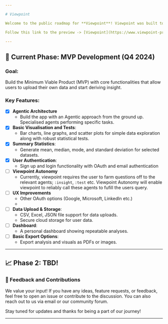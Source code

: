 ```yaml
---

# Viewpoint

Welcome to the public roadmap for **Viewpoint**! Viewpoint was built to empower users to analyse, explore, and derive actionable insights from their data. Below is the high-level roadmap, outlining our vision and the features we plan to roll out in upcoming phases. We value user feedback, so feel free to share your thoughts or feature requests!

Follow this link to the preview -> [Viewpoint](https://www.viewpoint-preview.predixus.com)

---
```


## 🚀 Current Phase: **MVP Development** (Q4 2024)

### Goal:
Build the Minimum Viable Product (MVP) with core functionalities that allow users to upload their own data and start deriving insight.

### Key Features:
- [x] **Agentic Architecture**
  - Build the app with an Agentic approach from the ground up. Specialised agents performing specific tasks.
- [x] **Basic Visualisation and Tests**: 
  - Bar charts, line graphs, and scatter plots for simple data exploration along with robust statistical tests.
- [x] **Summary Statistics**:
  - Generate mean, median, mode, and standard deviation for selected datasets.
- [x] **User Authentication**:
  - Sign up and login functionality with OAuth and email authentication
- [ ] **Viewpoint Autonomy**
  - Currently, viewpoint requires the user to farm questions off to the relevant agents; `:insight`, `:test` etc. Viewpoint Autonomy will enable viewpoint to reliably call these agents to fufill the users query.
- [ ] **UX Improvements**
  - Other OAuth options (Google, Microsoft, LinkedIn etc.)
  - 
- [ ] **Data Upload & Storage**: 
  - CSV, Excel, JSON file support for data uploads.
  - Secure cloud storage for user data.
- [ ] **Dashboard**: 
  - A personal dashboard showing repeatable analyses.
- [ ] **Basic Export Options**:
  - Export analysis and visuals as PDFs or images.

---

## 📈 Phase 2: TBD!

### 💬 Feedback and Contributions

We value your input! If you have any ideas, feature requests, or feedback, feel free to open an issue or contribute to the discussion. You can also reach out to us via email or our community forum.

Stay tuned for updates and thanks for being a part of our journey!

--- 
